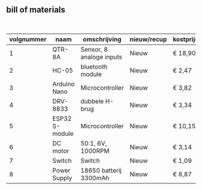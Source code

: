 ## bill of materials
<br />

|volgnummer|naam|omschrijving|nieuw/recup|kostprijs/stuk|aantal|subtotaal|
|----------|----|------------|-----------|---------|------|---------|
|         1| QTR-8A | Sensor, 8 analoge inputs | Nieuw | € 18,90 | 1 | € 18,90 |
|         2| HC-05 | bluetooth module | Nieuw | € 2,47 | 1 | € 2,47 |
|         3| Arduino Nano | Microcontroller | Nieuw | € 3,82 | 1 | € 3,82 |
|         4| DRV-8833 | dubbele H-brug | Nieuw | € 3,34 | 1 | € 3,34 |
|         5| ESP32 S-module | Microcontroller | Nieuw | € 10,15 | 1 | € 10,15 |
|         6| DC motor | 50:1, 6V, 1000RPM | Nieuw | € 3,14 | 1 | € 13,84 |
|         7| Switch | Switch | Nieuw | € 1,09 | 1 | € 1,09 |
|         8| Power Supply | 18650 batterij 3300mAh | Nieuw | € 8,87 | 2 | € 17,64 |
